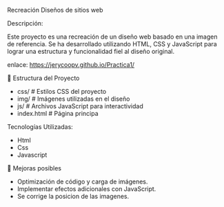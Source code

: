 Recreación Diseños de sitios web

Descripción:

Este proyecto es una recreación de un diseño web basado en una imagen de referencia. Se ha desarrollado utilizando HTML, CSS y JavaScript para lograr una estructura y funcionalidad fiel al diseño original.

enlace: https://jerycoopv.github.io/Practica1/


📂 Estructura del Proyecto

-  css/       # Estilos CSS del proyecto
- img/        # Imágenes utilizadas en el diseño
- js/         # Archivos JavaScript para interactividad
- index.html  # Página principa

Tecnologías Utilizadas: 

- Html
- Css
- Javascript

📌 Mejoras posibles
- Optimización de código y carga de imágenes.
- Implementar efectos adicionales con JavaScript.
- Se corrige la posicion de las imagenes. 
